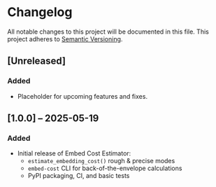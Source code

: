 # Changelog

All notable changes to this project will be documented in this file.
This project adheres to [Semantic Versioning](https://semver.org/).

## [Unreleased]

### Added
- Placeholder for upcoming features and fixes.

## [1.0.0] – 2025-05-19

### Added
- Initial release of Embed Cost Estimator:
  - `estimate_embedding_cost()` rough & precise modes
  - `embed-cost` CLI for back-of-the-envelope calculations
  - PyPI packaging, CI, and basic tests
